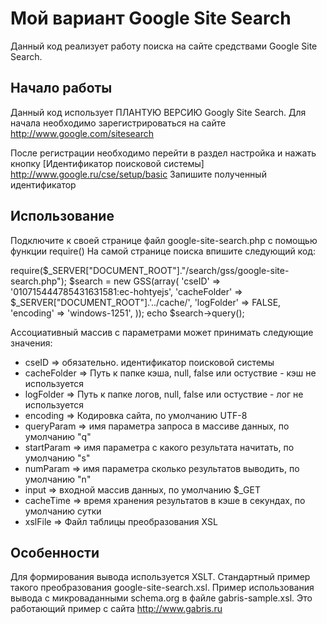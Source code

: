 Мой вариант Google Site Search
==============================

Данный код реализует работу поиска на сайте средствами Google Site Search.

## Начало работы
Данный код использует ПЛАНТУЮ ВЕРСИЮ Googlу Site Search.
Для начала необходимо зарегистрироваться на сайте http://www.google.com/sitesearch

После регистрации необходимо перейти в раздел настройка и нажать кнопку [Идентификатор поисковой системы]
http://www.google.ru/cse/setup/basic
Запишите полученный идентификатор

## Использование
Подключите к своей странице файл google-site-search.php с помощью функции require()
На самой странице поиска впишите следующий код:

require($_SERVER["DOCUMENT_ROOT"]."/search/gss/google-site-search.php");
$search = new GSS(array(
 'cseID'   => '010715444785431631581:ec-hohtyejs',
 'cacheFolder' => $_SERVER["DOCUMENT_ROOT"].'../cache/',
 'logFolder'  => FALSE, 
 'encoding'  => 'windows-1251', 
));
echo $search->query();

Ассоциативный массив с параметрами может принимать следующие значения:
*  cseID  => обязательно. идентификатор поисковой системы
*  cacheFolder => Путь к папке кэша, null, false или остуствие - кэш не используется
*  logFolder => Путь к папке логов, null, false или остуствие - лог не используется
*  encoding => Кодировка сайта, по умолчанию UTF-8
*  queryParam => имя параметра запроса в массиве данных, по умолчанию "q"
*  startParam => имя параметра с какого результата начитать, по умолчанию "s"
*  numParam => имя параметра сколько результатов выводить, по умолчанию "n"
*  input  => входной массив данных, по умолчанию $_GET
*  cacheTime => время хранения результатов в кэше в секундах, по умолчанию сутки
*  xslFile  => Файл таблицы преобразования XSL

## Особенности
Для формирования вывода используется XSLT. Стандартный пример такого преобразования google-site-search.xsl.
Пример использования вывода с микроваданными schema.org в файле gabris-sample.xsl. Это работающий пример с сайта http://www.gabris.ru
